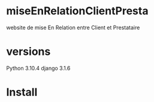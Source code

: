 # miseEnRelationClientPresta
website de mise En Relation entre Client et Prestataire

# versions
Python 3.10.4
django 3.1.6

# Install
